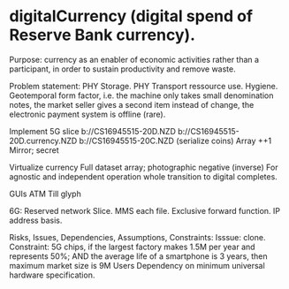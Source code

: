 # digitalCurrency (digital spend of Reserve Bank currency).

Purpose: currency as an enabler of economic activities rather than a participant, in order to sustain productivity and remove waste. 

Problem statement: PHY Storage. PHY Transport ressource use. Hygiene. Geotemporal form factor, i.e. the machine only takes small denomination notes, the market seller gives a second item instead of change, the electronic payment system is offline (rare).

Implement
5G slice
b://CS16945515-20D.NZD
   b://CS16945515-20D.currency.NZD
   b://CS16945515-20C.NZD (serialize coins)
Array
++1
Mirror; secret

Virtualize currency
Full dataset array; photographic negative (inverse)
For agnostic and independent operation whole transition to digital completes.

GUIs
ATM
Till
glyph

6G:
Reserved network Slice.
MMS each file. Exclusive forward function. IP address basis.

Risks, Issues, Dependencies, Assumptions, Constraints:
Isssue: clone.
Constraint: 5G chips, if the largest factory makes 1.5M per year and represents 50%; AND the average life of a smartphone is 3 years, then maximum market size is 9M Users
Dependency on minimum universal hardware specification.
